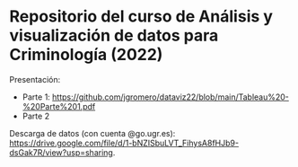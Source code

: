 # Repositorio del curso de Análisis y visualización de datos para Criminología (2022)

Presentación:
- Parte 1: https://github.com/jgromero/dataviz22/blob/main/Tableau%20-%20Parte%201.pdf
- Parte 2

Descarga de datos (con cuenta @go.ugr.es): https://drive.google.com/file/d/1-bNZISbuLVT_FihysA8fHJb9-dsGak7R/view?usp=sharing. 
